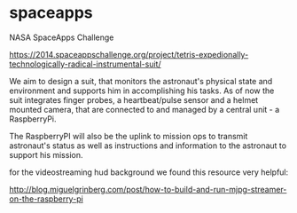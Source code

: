 spaceapps
=========

NASA SpaceApps Challenge

https://2014.spaceappschallenge.org/project/tetris-expedionally-technologically-radical-instrumental-suit/

We aim to design a suit, that monitors the astronaut's physical state and environment and supports him in accomplishing his tasks. As of now the suit integrates finger probes, a heartbeat/pulse sensor and a helmet mounted camera, that are connected to and managed by a central unit - a RaspberryPi.

The RaspberryPI will also be the uplink to mission ops to transmit astronaut's status as well as instructions and information to the astronaut to support his mission.

for the videostreaming hud background we found this resource very helpful:

http://blog.miguelgrinberg.com/post/how-to-build-and-run-mjpg-streamer-on-the-raspberry-pi
